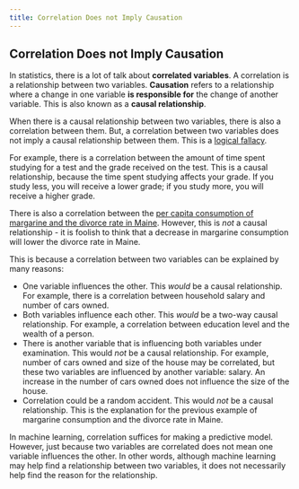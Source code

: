 ```yaml
---
title: Correlation Does not Imply Causation
---
```

## Correlation Does not Imply Causation

<!-- The article goes here, in GitHub-flavored Markdown. Feel free to add YouTube videos, images, and CodePen/JSBin embeds  -->

In statistics, there is a lot of talk about **correlated variables**. A correlation is a relationship between two variables. **Causation** refers to a relationship where a change in one variable **is responsible for** the change of another variable. This is also known as a **causal relationship**.

When there is a causal relationship between two variables, there is also a correlation between them. But, a correlation between two variables does not imply a causal relationship between them. This is a [logical fallacy](https://en.wikipedia.org/wiki/Formal_fallacy).

For example, there is a correlation between the amount of time spent studying for a test and the grade received on the test. This is a causal relationship, because the time spent studying affects your grade. If you study less, you will receive a lower grade; if you study more, you will receive a higher grade.

There is also a correlation between the [per capita consumption of margarine and the divorce rate in Maine](http://www.tylervigen.com/spurious-correlations). However, this is _not_ a causal relationship - it is foolish to think that a decrease in margarine consumption will lower the divorce rate in Maine.


This is because a correlation between two variables can be explained by many reasons:
- One variable influences the other. This _would_ be a causal relationship. For example, there is a correlation between household salary and number of cars owned.
- Both variables influence each other. This _would_ be a two-way causal relationship. For example, a correlation between education level and the wealth of a person.
- There is another variable that is influencing both variables under examination. This would _not_ be a causal relationship. For example, number of cars owned and size of the house may be correlated, but these two variables are influenced by another variable: salary. An increase in the number of cars owned does not influence the size of the house.
- Correlation could be a random accident. This would _not_ be a causal relationship. This is the explanation for the previous example of margarine consumption and the divorce rate in Maine.

In machine learning, correlation suffices for making a predictive model. However, just because two variables are correlated does not mean one variable influences the other. In other words, although machine learning may help find a relationship between two variables, it does not necessarily help find the reason for the relationship.

